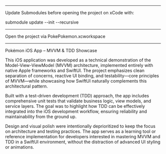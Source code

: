 
***
Update Submodules before opening the project on xCode with:

submodule update --init --recursive
***

Open the project via PokePokemon.xcworkspace

***

Pokémon iOS App – MVVM & TDD Showcase

This iOS application was developed as a technical demonstration of the Model-View-ViewModel (MVVM) architecture, implemented entirely with native Apple frameworks and SwiftUI.
The project emphasizes clean separation of concerns, reactive UI binding, and testability—core principles of MVVM—while showcasing how SwiftUI naturally complements this architectural pattern.

Built with a test-driven development (TDD) approach, the app includes comprehensive unit tests that validate business logic, view models, and service layers. 
The goal was to highlight how TDD can be effectively integrated into the iOS development workflow, ensuring reliability and maintainability from the ground up.

Design and visual polish were intentionally deprioritized to keep the focus on architecture and testing practices. 
The app serves as a learning tool or reference implementation for developers interested in mastering MVVM and TDD in a SwiftUI environment, without the distraction of advanced UI styling or animations.
